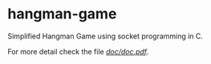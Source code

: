 # hangman-game
Simplified Hangman Game using socket programming in C.

For more detail check the file <i>[doc/doc.pdf](doc.pdf)</i>.
